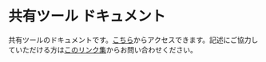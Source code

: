 # 共有ツール ドキュメント
共有ツールのドキュメントです。[こちら](https://share-tool.vercel.app/doc)からアクセスできます。記述にご協力していただける方は[このリンク集](https://lit.link/sharetool)からお問い合わせください。
